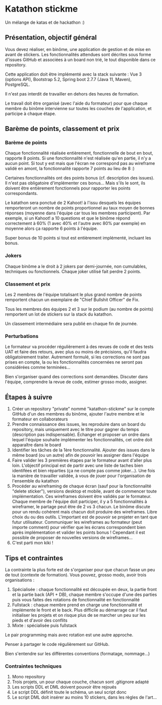 # Katathon stickme
Un mélange de katas et de hackathon :)

## Présentation, objectif général
Vous devez réaliser, en binôme, une application de gestion et de mise en avant de stickers. Les fonctionnalités attendues sont décrites sous forme d'issues GitHub et associées à un board non trié, le tout disponible dans ce repository.

Cette application doit être implémenté avec la stack suivante : Vue 3 (options API), Bootstrap 5.2, Spring boot 2.7.7 (Java 11, Maven), PostgreSQL.

Il n'est pas interdit de travailler en dehors des heures de formation.

Le travail doit être organisé (avec l'aide du formateur) pour que chaque membre du binôme intervienne sur toutes les couches de l'application, et participe à chaque étape.

## Barème de points, classement et prix
### Barème de points
Chaque fonctionnalité réalisée entièrement, fonctionnelle de bout en bout, rapporte 8 points. Si une fonctionnalité n'est réalisée qu'en partie, il n'y a aucun point. Si tout y est mais que l'écran ne correspond pas au wireframe validé en amont, la fonctionnalité rapporte 7 points au lieu de 8 :)

Certaines fonctionnalités ont des points bonus (cf. description des issues). Il n'est pas obligatoire d'implémenter ces bonus... Mais s'ils le sont, ils doivent être entièrement fonctionnels pour rapporter les points correspondants.

Le katathon sera ponctué de 2 Kahoot! à l'issu desquels les équipes remporteront un nombre de points proportionnel au taux moyen de bonnes réponses (moyenne dans l'équipe car tous les membres participent). Par exemple, si un Kahoot! a 10 questions et que le binôme répond correctement à 60% (1 avec 40% et l'autre avec 80% par exemple) en moyenne alors ça rapporte 6 points à l'équipe.

Super bonus de 10 points si tout est entièrement implémenté, incluant les bonus.

### Jokers
Chaque binôme a le droit à 2 jokers par demi-journée, non cumulables, techniques ou fonctionnels. Chaque joker utilisé fait perdre 2 points.

### Classement et prix
Les 2 membres de l'équipe totalisant le plus grand nombre de points remportent chacun un exemplaire de "Chief Bullshit Officer" de Fix.

Tous les membres des équipes 2 et 3 sur le podium (au nombre de points) remportent un lot de stickers sur la stack du katathon.

Un classement intermédiaire sera publié en chaque fin de journée.

### Perturbations
Le formateur va procéder régulièrement à des revues de code et des tests UAT et faire des retours, avec plus ou moins de précisions, qu'il faudra obligatoirement traiter. Autrement formulé, si les corrections ne sont pas prises en compte, la ou les fonctionnalités concernées ne seront pas considérées comme terminées...

Bien s'organiser quand des corrections sont demandées. Discuter dans l'équipe, comprendre la revue de code, estimer grosso modo, assigner.

## Étapes à suivre
1. Créer un repository "private" nommé "katathon-stickme" sur le compte GitHub d'un des membres du binôme, ajouter l'autre membre et le formateur en collaborateurs
2. Prendre connaissance des issues, les reproduire dans un board du repository, mais uniquement avec le titre pour gagner du temps (description pas indispensable). Échanger et proposer un ordre dans lequel l'équipe souhaite implémenter les fonctionnalités, cet ordre doit apparaître dans le board
3. Identifier les tâches de la 1ère fonctionnalité. Ajouter des issues dans le même board (ou un autre) afin de pouvoir les assigner dans l'équipe
4. Faire valider les 3 premières étapes par le formateur avant d'aller plus loin. L'objectif principal est de partir avec une liste de taches bien identifées et bien réparties (ça ne compte pas comme joker...). Une fois la manière de travailler validée, à vous de jouer pour l'organisation de l'ensemble du katathon
5. Procéder au wireframing de chaque écran (sauf pour la fonctionnalité "delete sticker"), versions desktop et mobile, avant de commencer toute implémentation. Ces wireframes doivent être validés par le formateur. Chaque membre de l'équipe doit participer, il y a 5 fonctionnalités à wireframer, le partage peut être de 2 vs 3 chacun. Le binôme discute pour un rendu cohérent mais chacun doit produire des wireframes. Libre choix du ou des outils. L'important est de pouvoir se projeter en tant que futur utilisateur. Communiquer les wireframes au formateur (peut importe comment) pour vérifier que les écrans correspondent bien après implémentation et valider les points bonus ! Cependant il est possible de proposer de nouvelles versions de wireframes...
6. C'est parti mon kiki !

## Tips et contraintes
La contrainte la plus forte est de s'organiser pour que chacun fasse un peu de tout (contexte de formation). Vous pouvez, grosso modo, avoir trois organisations :
1. Spécialisée : chaque fonctionnalité est découpée en deux, la partie front et la partie back (API + DB), chaque membre s'occupe d'une des parties puis vous faites des rotations de fonctionnalité en fonctionnalité
2. Fullstack : chaque membre prend en charge une fonctionnalité et implémente le front et le back. Plus difficile au démarrage car il faut initialiser les projets et on risque plus de se marcher un peu sur les pieds et d'avoir des conflits
3. Mixte : spécialisée puis fullstack

Le pair programming mais avec rotation est une autre approche.

Penser à partager le code régulièrement sur GitHub.

Bien s'entendre sur les différentes conventions (formatage, nommage...)

### Contraintes techniques
1. Mono repository
2. Trois projets, un pour chaque couche, chacun sont .gitignore adapté
3. Les scripts DDL et DML doivent pouvoir être rejoués
4. Le script DDL définit toute le schéma, un seul script donc
5. Le script DML doit insérer au moins 10 stickers, dans les règles de l'art...
